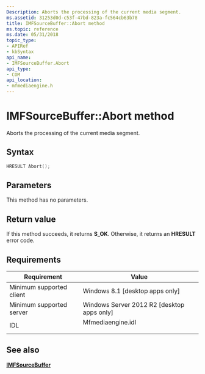 ```yaml
---
Description: Aborts the processing of the current media segment.
ms.assetid: 31253d0d-c53f-47bd-823a-fc564cb63b78
title: IMFSourceBuffer::Abort method
ms.topic: reference
ms.date: 05/31/2018
topic_type: 
- APIRef
- kbSyntax
api_name: 
- IMFSourceBuffer.Abort
api_type: 
- COM
api_location: 
- mfmediaengine.h
---
```


# IMFSourceBuffer::Abort method

Aborts the processing of the current media segment.

## Syntax


```C++
HRESULT Abort();
```



## Parameters

This method has no parameters.

## Return value

If this method succeeds, it returns **S\_OK**. Otherwise, it returns an **HRESULT** error code.

## Requirements



| Requirement | Value |
|-------------------------------------|----------------------------------------------------------------------------------------------|
| Minimum supported client<br/> | Windows 8.1 \[desktop apps only\]<br/>                                                 |
| Minimum supported server<br/> | Windows Server 2012 R2 \[desktop apps only\]<br/>                                      |
| IDL<br/>                      | <dl> <dt>Mfmediaengine.idl</dt> </dl> |



## See also

<dl> <dt>

[**IMFSourceBuffer**](/windows/desktop/api/mfmediaengine/nn-mfmediaengine-imfsourcebuffer)
</dt> </dl>

 

 




